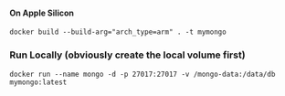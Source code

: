 #### On Apple Silicon
```
docker build --build-arg="arch_type=arm" . -t mymongo
```

### Run Locally (obviously create the local volume first)
```
docker run --name mongo -d -p 27017:27017 -v /mongo-data:/data/db mymongo:latest
```
